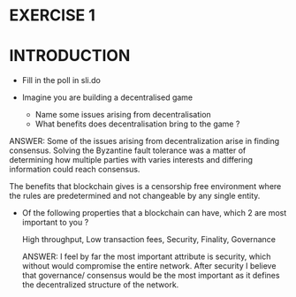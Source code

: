 # EXERCISE 1

# INTRODUCTION

- Fill in the poll in sli.do




- Imagine you are building a decentralised game
    - Name some issues arising from decentralisation
    - What benefits does decentralisation bring to the game ?


ANSWER:
Some of the issues arising from decentralization arise in finding consensus. Solving the Byzantine fault tolerance was a matter of determining how multiple parties with varies interests and differing information could reach consensus. 

The benefits that blockchain gives is a censorship free environment where the rules are predetermined and not changeable by any single entity. 

- Of the following properties that a blockchain can have, which 2 are most important to you ?

    High throughput, 
    Low transaction fees, 
    Security, 
    Finality, 
    Governance

    ANSWER:
     I feel by far the most important attribute is security, which without would compromise the entire network. After security I believe that governance/ consensus would be the most important as it defines the decentralized structure of the network. 